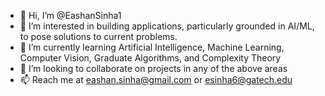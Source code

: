 - 👋 Hi, I’m @EashanSinha1
- 👀 I’m interested in building applications, particularly grounded in AI/ML, to pose solutions to current problems.
- 🌱 I’m currently learning Artificial Intelligence, Machine Learning, Computer Vision, Graduate Algorithms, and Complexity Theory
- 💞️ I’m looking to collaborate on projects in any of the above areas
- 📫 Reach me at eashan.sinha@gmail.com or esinha6@gatech.edu
